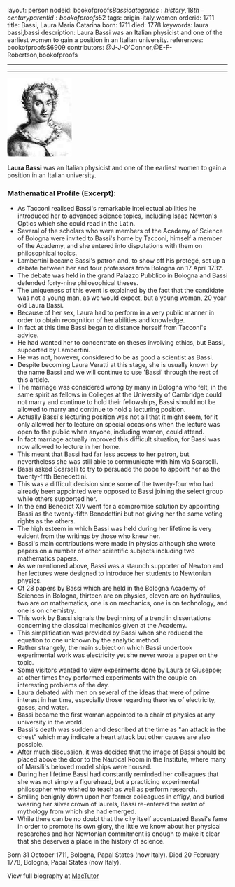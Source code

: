 layout: person
nodeid: bookofproofs$Bassi
categories: history,18th-century
parentid: bookofproofs$52
tags: origin-italy,women
orderid: 1711
title: Bassi, Laura Maria Catarina
born: 1711
died: 1778
keywords: laura bassi,bassi
description: Laura Bassi was an Italian physicist and one of the earliest women to gain a position in an Italian university.
references: bookofproofs$6909
contributors: @J-J-O'Connor,@E-F-Robertson,bookofproofs

---



---

![Bassi.jpg](https://github.com/bookofproofs/bookofproofs.github.io/blob/main/_sources/_assets/images/portraits/Bassi.jpg?raw=true)

**Laura Bassi** was an Italian physicist and one of the earliest women to gain a position in an Italian university.

### Mathematical Profile (Excerpt):
* As Tacconi realised Bassi's remarkable intellectual abilities he introduced her to advanced science topics, including Isaac Newton's Optics which she could read in the Latin.
* Several of the scholars who were members of the Academy of Science of Bologna were invited to Bassi's home by Tacconi, himself a member of the Academy, and she entered into disputations with them on philosophical topics.
* Lambertini became Bassi's patron and, to show off his protégé, set up a debate between her and four professors from Bologna on 17 April 1732.
* The debate was held in the grand Palazzo Pubblico in Bologna and Bassi defended forty-nine philosophical theses.
* The uniqueness of this event is explained by the fact that the candidate was not a young man, as we would expect, but a young woman, 20 year old Laura Bassi.
* Because of her sex, Laura had to perform in a very public manner in order to obtain recognition of her abilities and knowledge.
* In fact at this time Bassi began to distance herself from Tacconi's advice.
* He had wanted her to concentrate on theses involving ethics, but Bassi, supported by Lambertini.
* He was not, however, considered to be as good a scientist as Bassi.
* Despite becoming Laura Veratti at this stage, she is usually known by the name Bassi and we will continue to use 'Bassi' through the rest of this article.
* The marriage was considered wrong by many in Bologna who felt, in the same spirit as fellows in Colleges at the University of Cambridge could not marry and continue to hold their fellowships, Bassi should not be allowed to marry and continue to hold a lecturing position.
* Actually Bassi's lecturing position was not all that it might seem, for it only allowed her to lecture on special occasions when the lecture was open to the public when anyone, including women, could attend.
* In fact marriage actually improved this difficult situation, for Bassi was now allowed to lecture in her home.
* This meant that Bassi had far less access to her patron, but nevertheless she was still able to communicate with him via Scarselli.
* Bassi asked Scarselli to try to persuade the pope to appoint her as the twenty-fifth Benedettini.
* This was a difficult decision since some of the twenty-four who had already been appointed were opposed to Bassi joining the select group while others supported her.
* In the end Benedict XIV went for a compromise solution by appointing Bassi as the twenty-fifth Benedettini but not giving her the same voting rights as the others.
* The high esteem in which Bassi was held during her lifetime is very evident from the writings by those who knew her.
* Bassi's main contributions were made in physics although she wrote papers on a number of other scientific subjects including two mathematics papers.
* As we mentioned above, Bassi was a staunch supporter of Newton and her lectures were designed to introduce her students to Newtonian physics.
* Of 28 papers by Bassi which are held in the Bologna Academy of Sciences in Bologna, thirteen are on physics, eleven are on hydraulics, two are on mathematics, one is on mechanics, one is on technology, and one is on chemistry.
* This work by Bassi signals the beginning of a trend in dissertations concerning the classical mechanics given at the Academy.
* This simplification was provided by Bassi when she reduced the equation to one unknown by the analytic method.
* Rather strangely, the main subject on which Bassi undertook experimental work was electricity yet she never wrote a paper on the topic.
* Some visitors wanted to view experiments done by Laura or Giuseppe; at other times they performed experiments with the couple on interesting problems of the day.
* Laura debated with men on several of the ideas that were of prime interest in her time, especially those regarding theories of electricity, gases, and water.
* Bassi became the first woman appointed to a chair of physics at any university in the world.
* Bassi's death was sudden and described at the time as "an attack in the chest" which may indicate a heart attack but other causes are also possible.
* After much discussion, it was decided that the image of Bassi should be placed above the door to the Nautical Room in the Institute, where many of Marsili's beloved model ships were housed.
* During her lifetime Bassi had constantly reminded her colleagues that she was not simply a figurehead, but a practicing experimental philosopher who wished to teach as well as perform research.
* Smiling benignly down upon her former colleagues in effigy, and buried wearing her silver crown of laurels, Bassi re-entered the realm of mythology from which she had emerged.
* While there can be no doubt that the city itself accentuated Bassi's fame in order to promote its own glory, the little we know about her physical researches and her Newtonian commitment is enough to make it clear that she deserves a place in the history of science.

Born 31 October 1711, Bologna, Papal States (now Italy). Died 20 February 1778, Bologna, Papal States (now Italy).

View full biography at [MacTutor](https://mathshistory.st-andrews.ac.uk/Biographies/Bassi/)

